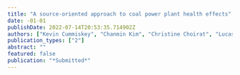 ```yaml
---
title: "A source-oriented approach to coal power plant health effects"
date: -01-01
publishDate: 2022-07-14T20:53:35.714902Z
authors: ["Kevin Cummiskey", "Chanmin Kim", "Christine Choirat", "Lucas RF Henneman", "Joel Schwartz", "Corwin Zigler"]
publication_types: ["2"]
abstract: ""
featured: false
publication: "*Submitted*"
---
```


